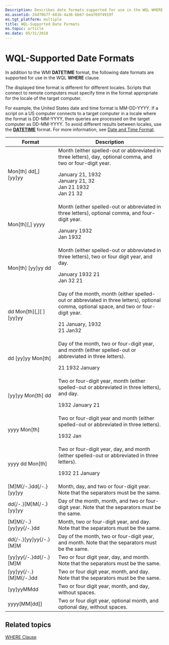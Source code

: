 ```yaml
---
Description: Describes date formats supported for use in the WQL WHERE clause.
ms.assetid: 24d70b7f-681b-4a36-bb67-beaf69f4919f
ms.tgt_platform: multiple
title: WQL-Supported Date Formats
ms.topic: article
ms.date: 05/31/2018
---
```


# WQL-Supported Date Formats

In addition to the WMI **DATETIME** format, the following date formats are supported for use in the WQL **WHERE** clause.

The displayed time format is different for different locales. Scripts that connect to remote computers must specify time in the format appropriate for the locale of the target computer.

For example, the United States date and time format is MM-DD-YYYY. If a script on a US computer connects to a target computer in a locale where the format is DD-MM-YYYY, then queries are processed on the target computer as DD-MM-YYYY. To avoid different results between locales, use the [**DATETIME**](datetime.md) format. For more information, see [Date and Time Format](date-and-time-format.md).



<table>
<thead>
<tr class="header">
<th>Format</th>
<th>Description</th>
</tr>
</thead>
<tbody>
<tr class="odd">
<td>Mon[th] dd[,] [yy]yy</td>
<td>Month (either spelled-out or abbreviated in three letters), day, optional comma, and two or four-digit year.<br/> <dl> January 21, 1932<br />
January 21, 32<br />
Jan 21 1932<br />
Jan 21 32<br />
</dl></td>
</tr>
<tr class="even">
<td>Mon[th][,] yyyy</td>
<td>Month (either spelled-out or abbreviated in three letters), optional comma, and four-digit year.<br/> <dl> January 1932<br />
Jan 1932<br />
</dl></td>
</tr>
<tr class="odd">
<td>Mon[th] [yy]yy dd</td>
<td>Month (either spelled-out or abbreviated in three letters), two or four digit year, and day.<br/> <dl> January 1932 21<br />
Jan 32 21<br />
</dl></td>
</tr>
<tr class="even">
<td>dd Mon[th][,][ ][yy]yy</td>
<td>Day of the month, month (either spelled-out or abbreviated in three letters), optional comma, optional space, and two or four-digit year.<br/> <dl> 21 January, 1932<br />
21 Jan32<br />
</dl></td>
</tr>
<tr class="odd">
<td>dd [yy]yy Mon[th]</td>
<td>Day of the month, two or four-digit year, and month (either spelled-out or abbreviated in three letters).<br/> <dl> 21 1932 January<br />
</dl></td>
</tr>
<tr class="even">
<td>[yy]yy Mon[th] dd</td>
<td>Two or four-digit year, month (either spelled-out or abbreviated in three letters), and day.<br/> <dl> 1932 January 21<br />
</dl></td>
</tr>
<tr class="odd">
<td>yyyy Mon[th]</td>
<td>Two or four-digit year and month (either spelled-out or abbreviated in three letters).<br/> <dl> 1932 Jan<br />
</dl></td>
</tr>
<tr class="even">
<td>yyyy dd Mon[th]</td>
<td>Two or four-digit year, day, and month (either spelled-out or abbreviated in three letters).<br/> <dl> 1932 21 January<br />
</dl></td>
</tr>
<tr class="odd">
<td>[M]M{/-.}dd{/-.}[yy]yy</td>
<td>Month, day, and two or four-digit year. Note that the separators must be the same.<br/></td>
</tr>
<tr class="even">
<td>dd{/-.}[M]M{/-.}[yy]yy</td>
<td>Day of the month, month, and two or four-digit year. Note that the separators must be the same.<br/></td>
</tr>
<tr class="odd">
<td>[M]M{/-.}[yy]yy{/-.}dd</td>
<td>Month, two or four-digit year, and day. Note that the separators must be the same.<br/></td>
</tr>
<tr class="even">
<td>dd{/-.}[yy]yy{/-.}[M]M</td>
<td>Day of the month, two or four-digit year, and month. Note that the separators must be the same.<br/></td>
</tr>
<tr class="odd">
<td>[yy]yy{/-.}dd{/-.}[M]M</td>
<td>Two or four digit year, day, and month. Note that the separators must be the same.<br/></td>
</tr>
<tr class="even">
<td>[yy]yy{/-.}[M]M{/-.}dd</td>
<td>Two or four digit year, month, and day. Note that the separators must be the same.<br/></td>
</tr>
<tr class="odd">
<td>[yy]yyMMdd</td>
<td>Two or four digit year, month, and day, without spaces.<br/></td>
</tr>
<tr class="even">
<td>yyyy[MM[dd]]</td>
<td>Two or four digit year, optional month, and optional day, without spaces.<br/></td>
</tr>
</tbody>
</table>



 

## Related topics

<dl> <dt>

[WHERE Clause](where-clause.md)
</dt> </dl>

 

 




